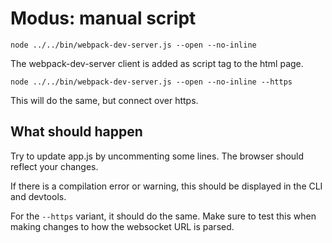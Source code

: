 # Modus: manual script

```shell
node ../../bin/webpack-dev-server.js --open --no-inline
```

The webpack-dev-server client is added as script tag to the html page.

```shell
node ../../bin/webpack-dev-server.js --open --no-inline --https
```

This will do the same, but connect over https.

## What should happen

Try to update app.js by uncommenting some lines. The browser should reflect your changes.

If there is a compilation error or warning, this should be displayed in the CLI and devtools.

For the `--https` variant, it should do the same. Make sure to test this when making changes to how the websocket URL is parsed.
